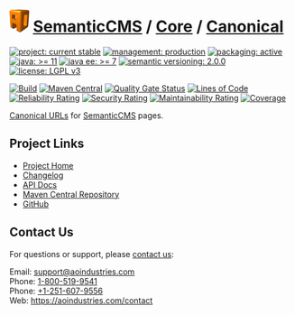 # [<img src="ao-logo.png" alt="AO Logo" width="35" height="40">](https://github.com/ao-apps) [SemanticCMS](https://github.com/ao-apps/semanticcms) / [Core](https://github.com/ao-apps/semanticcms-core) / [Canonical](https://github.com/ao-apps/semanticcms-core-canonical)

[![project: current stable](https://semanticcms.com/ao-badges/project-current-stable.svg)](https://aoindustries.com/life-cycle#project-current-stable)
[![management: production](https://semanticcms.com/ao-badges/management-production.svg)](https://aoindustries.com/life-cycle#management-production)
[![packaging: active](https://semanticcms.com/ao-badges/packaging-active.svg)](https://aoindustries.com/life-cycle#packaging-active)  
[![java: &gt;= 11](https://semanticcms.com/ao-badges/java-11.svg)](https://docs.oracle.com/en/java/javase/11/)
[![java ee: &gt;= 7](https://semanticcms.com/ao-badges/javaee-7.svg)](https://docs.oracle.com/javaee/7/)
[![semantic versioning: 2.0.0](https://semanticcms.com/ao-badges/semver-2.0.0.svg)](http://semver.org/spec/v2.0.0.html)
[![license: LGPL v3](https://semanticcms.com/ao-badges/license-lgpl-3.0.svg)](https://www.gnu.org/licenses/lgpl-3.0)

[![Build](https://github.com/ao-apps/semanticcms-core-canonical/workflows/Build/badge.svg?branch=1.x)](https://github.com/ao-apps/semanticcms-core-canonical/actions?query=workflow%3ABuild)
[![Maven Central](https://maven-badges.herokuapp.com/maven-central/com.semanticcms/semanticcms-core-canonical/badge.svg)](https://maven-badges.herokuapp.com/maven-central/com.semanticcms/semanticcms-core-canonical)
[![Quality Gate Status](https://sonarcloud.io/api/project_badges/measure?branch=1.x&project=com.semanticcms%3Asemanticcms-core-canonical&metric=alert_status)](https://sonarcloud.io/dashboard?branch=1.x&id=com.semanticcms%3Asemanticcms-core-canonical)
[![Lines of Code](https://sonarcloud.io/api/project_badges/measure?branch=1.x&project=com.semanticcms%3Asemanticcms-core-canonical&metric=ncloc)](https://sonarcloud.io/component_measures?branch=1.x&id=com.semanticcms%3Asemanticcms-core-canonical&metric=ncloc)  
[![Reliability Rating](https://sonarcloud.io/api/project_badges/measure?branch=1.x&project=com.semanticcms%3Asemanticcms-core-canonical&metric=reliability_rating)](https://sonarcloud.io/component_measures?branch=1.x&id=com.semanticcms%3Asemanticcms-core-canonical&metric=Reliability)
[![Security Rating](https://sonarcloud.io/api/project_badges/measure?branch=1.x&project=com.semanticcms%3Asemanticcms-core-canonical&metric=security_rating)](https://sonarcloud.io/component_measures?branch=1.x&id=com.semanticcms%3Asemanticcms-core-canonical&metric=Security)
[![Maintainability Rating](https://sonarcloud.io/api/project_badges/measure?branch=1.x&project=com.semanticcms%3Asemanticcms-core-canonical&metric=sqale_rating)](https://sonarcloud.io/component_measures?branch=1.x&id=com.semanticcms%3Asemanticcms-core-canonical&metric=Maintainability)
[![Coverage](https://sonarcloud.io/api/project_badges/measure?branch=1.x&project=com.semanticcms%3Asemanticcms-core-canonical&metric=coverage)](https://sonarcloud.io/component_measures?branch=1.x&id=com.semanticcms%3Asemanticcms-core-canonical&metric=Coverage)

[Canonical URLs](https://support.google.com/webmasters/answer/139066) for [SemanticCMS](https://github.com/ao-apps/semanticcms) pages.

## Project Links
* [Project Home](https://semanticcms.com/core/canonical/)
* [Changelog](https://semanticcms.com/core/canonical/changelog)
* [API Docs](https://semanticcms.com/core/canonical/apidocs/)
* [Maven Central Repository](https://central.sonatype.com/search?namespace=com.semanticcms&q=a%3Asemanticcms-core-canonical)
* [GitHub](https://github.com/ao-apps/semanticcms-core-canonical)

## Contact Us
For questions or support, please [contact us](https://aoindustries.com/contact):

Email: [support@aoindustries.com](mailto:support@aoindustries.com)  
Phone: [1-800-519-9541](tel:1-800-519-9541)  
Phone: [+1-251-607-9556](tel:+1-251-607-9556)  
Web: https://aoindustries.com/contact
